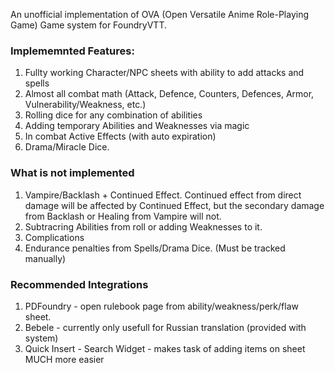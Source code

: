 An unofficial implementation of OVA (Open Versatile Anime Role-Playing Game) Game system for FoundryVTT.

### Implememnted Features:
1. Fullty working Character/NPC sheets with ability to add attacks and spells
2. Almost all combat math (Attack, Defence, Counters, Defences, Armor, Vulnerability/Weakness, etc.)
3. Rolling dice for any combination of abilities
4. Adding temporary Abilities and Weaknesses via magic
5. In combat Active Effects (with auto expiration)
6. Drama/Miracle Dice.

### What is not implemented
1. Vampire/Backlash + Continued Effect. Continued effect from direct damage will be affected by Continued Effect, but the secondary damage from Backlash or Healing from Vampire will not.
2. Subtracring Abilities from roll or adding Weaknesses to it. 
3. Complications
4. Endurance penalties from Spells/Drama Dice. (Must be tracked manually)

### Recommended Integrations
1. PDFoundry - open rulebook page from ability/weakness/perk/flaw sheet.
2. Bebele - currently only usefull for Russian translation (provided with system)
3. Quick Insert - Search Widget - makes task of adding items on sheet MUCH more easier 